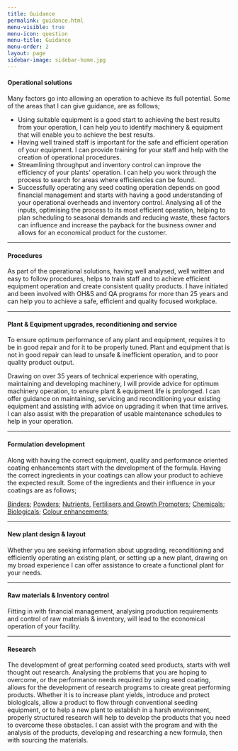 ```yaml
---
title: Guidance
permalink: guidance.html
menu-visible: true
menu-icon: question
menu-title: Guidance
menu-order: 2
layout: page
sidebar-image: sidebar-home.jpg
---
```


#### Operational solutions

Many factors go into allowing an operation to achieve its full potential. Some of the areas that I can give guidance, are as follows;

- Using suitable equipment is a good start to achieving the best results from your operation, I can help you to identify machinery & equipment that will enable you to achieve the best results.
- Having well trained staff is important for the safe and efficient operation of your equipment. I can provide training for your staff and help with the creation of operational procedures.
- Streamlining throughput and inventory control can improve the efficiency of your plants' operation.  I can help you work through the process to search for areas where efficiencies can be found.
- Successfully operating any seed coating operation depends on good financial management and starts with having a good understanding of your operational overheads and inventory control. Analysing all of the inputs, optimising the process to its most efficient operation, helping to plan scheduling to seasonal demands and reducing waste, these factors can influence and increase the payback for the business owner and allows for an economical product for the customer.

---

#### Procedures

As part of the operational solutions, having well analysed, well written and easy to follow procedures, helps to train staff and to achieve efficient equipment operation and create consistent quality products. I have initiated and been involved with OH&S and QA programs for more than 25 years and can help you to achieve a safe, efficient and quality focused workplace.

---

#### Plant & Equipment upgrades, reconditioning and service

To ensure optimum performance of any plant and equipment, requires it to be in good repair and for it to be properly tuned. Plant and equipment that is not in good repair can lead to unsafe & inefficient operation, and to poor quality product output.

Drawing on over 35 years of technical experience with operating, maintaining and developing machinery, I will provide advice for optimum machinery operation, to ensure plant & equipment life is prolonged. I can offer guidance on maintaining, servicing and reconditioning your existing equipment and assisting with advice on upgrading it when that time arrives.  I can also assist with the preparation of usable maintenance schedules to help in your operation.

---

#### Formulation development

Along with having the correct equipment, quality and performance oriented coating enhancements start with the development of the formula. Having the correct ingredients in your coatings can allow your product to achieve the expected result. Some of the ingredients and their influence in your coatings are as follows;

[Binders](/guidance/biologicals-formulation-development.html#binders); 
[Powders](/guidance/biologicals-formulation-development.html#powders); 
[Nutrients](/guidance/biologicals-formulation-development.html#nutrients-fertilisers-and-growth-promoters), 
[Fertilisers and Growth Promoters](/guidance/biologicals-formulation-development.html#nutrients-fertilisers-and-growth-promoters);
[Chemicals](/guidance/biologicals-formulation-development.html#chemicals);
[Biologicals](/guidance/biologicals-formulation-development.html#biologicals);
[Colour enhancements](/guidance/biologicals-formulation-development.html#colour-enhancements);

---

#### New plant design & layout

Whether you are seeking information about upgrading, reconditioning and efficiently operating an existing plant, or setting up a new plant, drawing on my broad experience I can offer assistance to create a functional plant for your needs.

---

#### Raw materials & Inventory control

Fitting in with financial management, analysing production requirements and control of raw materials & inventory, will lead to the economical operation of your facility.

---

#### Research

The development of great performing coated seed products, starts with well thought out research. Analysing the problems that you are hoping to overcome, or the performance needs required by using seed coating, allows for the development of research programs to create great performing products. Whether it is to increase plant yields, introduce and protect biologicals, allow a product to flow through conventional seeding equipment, or to help a new plant to establish in a harsh environment, properly structured research will help to develop the products that you need to overcome these obstacles. I can assist with the program and with the analysis of the products, developing and researching a new formula, then with sourcing the materials.